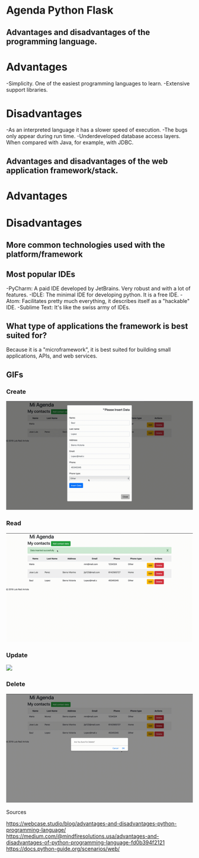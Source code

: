 # Agenda Python Flask

## Advantages and disadvantages of the programming language.

# Advantages
-Simplicity. One of the easiest programming languages to learn.
-Extensive support libraries.

# Disadvantages
-As an interpreted language it has a slower speed of execution.
-The bugs only appear during run time.
-Underdeveloped database access layers. When compared with Java, for example, with JDBC.

## Advantages and disadvantages of the web application framework/stack.

# Advantages

# Disadvantages

## More common technologies used with the platform/framework


## Most popular IDEs

-PyCharm: A paid IDE developed by JetBrains. Very robust and with a lot of features.
-IDLE: The minimal IDE for developing python. It is a free IDE.
-Atom: Facilitates pretty much everything, it describes itself as a "hackable" IDE.
-Sublime Text: It's like the swiss army of IDEs.

## What type of applications the framework is best suited for?

Because it is a "microframework", it is best suited for building small applications, APIs, and web services. 

## GIFs
### Create
![](Create.gif)
### Read
![](Read.gif)
### Update
![](Update.gif)
### Delete
![](Delete.gif)


Sources

https://webcase.studio/blog/advantages-and-disadvantages-python-programming-language/
https://medium.com/@mindfiresolutions.usa/advantages-and-disadvantages-of-python-programming-language-fd0b394f2121
https://docs.python-guide.org/scenarios/web/
